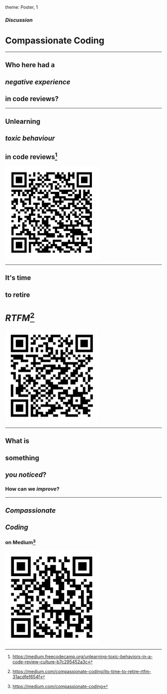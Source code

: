 theme: Poster, 1

### *Discussion*
# Compassionate Coding

---

## Who here had a
## *negative experience*
## in code reviews?

---

## Unlearning
## *toxic behaviour*
## in code reviews[^1]

![right 180%](images/unlearning-toxic-behaviour-in-code-reviews.png)

[^1]: https://medium.freecodecamp.org/unlearning-toxic-behaviors-in-a-code-review-culture-b7c295452a3c

---

## It's time
## to retire
# *RTFM*[^2]

![right 180%](images/its-time-to-retire-rtfm.png)

[^2]: https://medium.com/compassionate-coding/its-time-to-retire-rtfm-31acdfef654f

---

## What is
## something
## *you noticed*?
### How can we *improve*?

---

## *Compassionate*
## *Coding*
### on Medium[^3]

![right 180%](images/compassionate-coding-medium.png)

[^3]: https://medium.com/compassionate-coding
